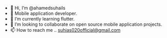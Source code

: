 - 👋 Hi, I’m @ahamedsuhails
- 👀 Mobile application developer.
- 🌱 I’m currently learning flutter.
- 💞️ I’m looking to collaborate on open source mobile application projects.
- 📫 How to reach me .. suhias020official@gmail.com

<!---
ahamedsuhails/ahamedsuhails is a ✨ special ✨ repository because its `README.md` (this file) appears on your GitHub profile.
You can click the Preview link to take a look at your changes.
--->

<!-- Pull Request 1 --->

<!-- Pull Request 2 --->

<!-- Pull Request 3 --->
